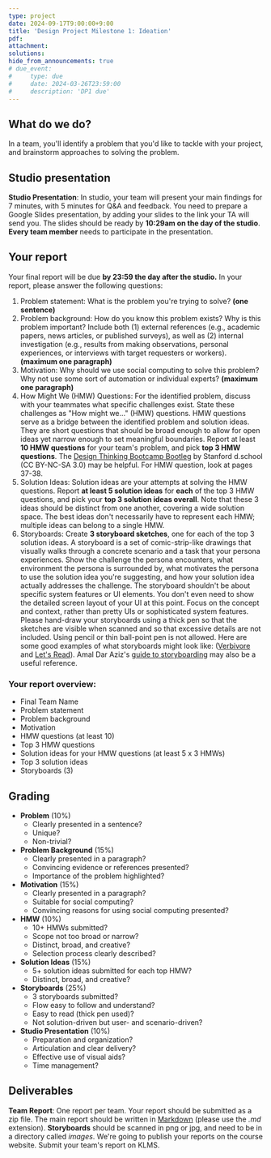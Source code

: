 ```yaml
---
type: project
date: 2024-09-17T9:00:00+9:00
title: 'Design Project Milestone 1: Ideation'
pdf:
attachment:
solutions:
hide_from_announcements: true
# due_event: 
#     type: due
#     date: 2024-03-26T23:59:00
#     description: 'DP1 due'
---
```

## What do we do?
In a team, you'll identify a problem that you'd like to tackle with your project, and brainstorm approaches to solving the problem.

## Studio presentation
**Studio Presentation**: In studio, your team will present your main findings for 7 minutes, with 5 minutes for Q&A and feedback. You need to prepare a Google Slides presentation, by adding your slides to the link your TA will send you. The slides should be ready by **10:29am on the day of the studio**. **Every team member** needs to participate in the presentation.

## Your report
Your final report will be due **by 23:59 the day after the studio.** In your report, please answer the following questions:
1. Problem statement: What is the problem you're trying to solve? **(one sentence)**
2. Problem background: How do you know this problem exists? Why is this problem important? Include both (1) external references (e.g., academic papers, news articles, or published surveys), as well as (2) internal investigation (e.g., results from making observations, personal experiences, or interviews with target requesters or workers). **(maximum one paragraph)**
3. Motivation: Why should we use social computing to solve this problem? Why not use some sort of automation or individual experts? **(maximum one paragraph)**
4. How Might We (HMW) Questions: For the identified problem, discuss with your teammates what specific challenges exist. State these challenges as "How might we..." (HMW) questions. HMW questions serve as a bridge between the identified problem and solution ideas. They are short questions that should be broad enough to allow for open ideas yet narrow enough to set meaningful boundaries. Report at least **10 HMW questions** for your team's problem, and pick **top 3 HMW questions**. The [Design Thinking Bootcamp Bootleg](https://static1.squarespace.com/static/57c6b79629687fde090a0fdd/t/5b19b2f2aa4a99e99b26b6bb/1528410876119/dschool_bootleg_deck_2018_final_sm+%282%29.pdf) by Stanford d.school (CC BY-NC-SA 3.0) may be helpful. For HMW question, look at pages 37-38.
5. Solution Ideas: Solution ideas are your attempts at solving the HMW questions. Report **at least 5 solution ideas** for **each** of the top 3 HMW questions, and pick your **top 3 solution ideas overall**. Note that these 3 ideas should be distinct from one another, covering a wide solution space. The best ideas don't necessarily have to represent each HMW; multiple ideas can belong to a single HMW.
6. Storyboards: Create **3 storyboard sketches**, one for each of the top 3 solution ideas. A storyboard is a set of comic-strip-like drawings that visually walks through a concrete scenario and a task that your persona experiences. Show the challenge the persona encounters, what environment the persona is surrounded by, what motivates the persona to use the solution idea you're suggesting, and how your solution idea actually addresses the challenge. The storyboard shouldn't be about specific system features or UI elements. You don't even need to show the detailed screen layout of your UI at this point. Focus on the concept and context, rather than pretty UIs or sophisticated system features. Please hand-draw your storyboards using a thick pen so that the sketches are visible when scanned and so that excessive details are not included. Using pencil or thin ball-point pen is not allowed. Here are some good examples of what storyboards might look like: ([Verbivore](https://www.kixlab.org/courses/cs492-fall-2016/projects/verbivore/tasks-sketches-video/index.html) and [Let's Read](https://www.kixlab.org/courses/cs492-fall-2016/projects/letsread/tasks-sketches-video/index.html)). Amal Dar Aziz's [guide to storyboarding](https://hci.stanford.edu/courses/cs147/2009/assignments/storyboard_notes.pdf) may also be a useful reference.

### Your report overview:
- Final Team Name
- Problem statement
- Problem background
- Motivation
- HMW questions (at least 10)
- Top 3 HMW questions
- Solution ideas for your HMW questions (at least 5 x 3 HMWs)
- Top 3 solution ideas
- Storyboards (3)

## Grading

* **Problem** (10%)
  * Clearly presented in a sentence?
  * Unique?
  * Non-trivial?
* **Problem Background** (15%)
  * Clearly presented in a paragraph?
  * Convincing evidence or references presented?
  * Importance of the problem highlighted?
* **Motivation** (15%)
  * Clearly presented in a paragraph?
  * Suitable for social computing?
  * Convincing reasons for using social computing presented?
* **HMW** (10%)
  * 10+ HMWs submitted?
  * Scope not too broad or narrow?
  * Distinct, broad, and creative?
  * Selection process clearly described?
* **Solution Ideas** (15%)
  * 5+ solution ideas submitted for each top HMW?
  * Distinct, broad, and creative?
* **Storyboards** (25%)
  * 3 storyboards submitted?
  * Flow easy to follow and understand?
  * Easy to read (thick pen used)?
  * Not solution-driven but user- and scenario-driven?
* **Studio Presentation** (10%)
  * Preparation and organization?
  * Articulation and clear delivery?
  * Effective use of visual aids?
  * Time management?


## Deliverables
**Team Report**: One report per team. Your report should be submitted as a zip file. The main report should be written in [Markdown](https://daringfireball.net/projects/markdown/) (please use the *.md* extension). **Storyboards** should be scanned in png or jpg, and need to be in a directory called *images*. We're going to publish your reports on the course website. Submit your team's report on KLMS.